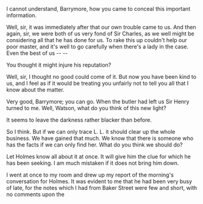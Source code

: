 I cannot understand, Barrymore, how you came to conceal this important
information.

Well, sir, it was immediately after that our own trouble came to us.
And then again, sir, we were both of us very fond of Sir Charles, as we
well might be considering all that he has done for us. To rake this up
couldn't help our poor master, and it's well to go carefully when
there's a lady in the case. Even the best of us \-\- -- 

You thought it might injure his reputation?

Well, sir, I thought no good could come of it. But now you have been
kind to us, and I feel as if it would be treating you unfairly not to
tell you all that I know about the matter.

Very good, Barrymore; you can go. When the butler had left us Sir
Henry turned to me. Well, Watson, what do you think of this new
light?

It seems to leave the darkness rather blacker than before.

So I think. But if we can only trace L. L. it should clear up the
whole business. We have gained that much. We know that there is someone
who has the facts if we can only find her. What do you think we should
do?

Let Holmes know all about it at once. It will give him the clue for
which he has been seeking. I am much mistaken if it does not bring him
down.

I went at once to my room and drew up my report of the morning's
conversation for Holmes. It was evident to me that he had been very busy
of late, for the notes which I had from Baker Street were few and short,
with no comments upon the
